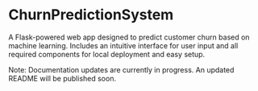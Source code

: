 # ChurnPredictionSystem
A Flask-powered web app designed to predict customer churn based on machine learning. Includes an intuitive interface for user input and all required components for local deployment and easy setup.

Note: Documentation updates are currently in progress. An updated README will be published soon.